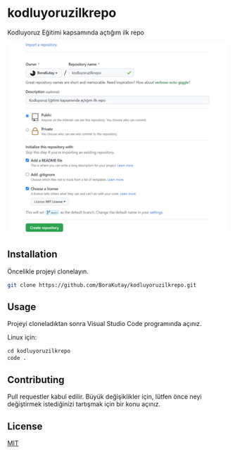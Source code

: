 # kodluyoruzilkrepo
Kodluyoruz Eğitimi kapsamında açtığım ilk repo

![github](src.png)

## Installation

Öncelikle projeyi clonelayın. 

```bash
git clone https://github.com/BoraKutay/kodluyoruzilkrepo.git
```

## Usage

Projeyi cloneladıktan sonra Visual Studio Code programında açınız.

Linux için:
```linux
cd kodluyoruzilkrepo
code .
```

## Contributing
Pull requestler kabul edilir. Büyük değişiklikler için, lütfen önce neyi değiştirmek istediğinizi tartışmak için bir konu açınız.


## License
[MIT](https://choosealicense.com/licenses/mit/)
